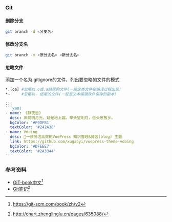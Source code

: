 ### Git

#### 删除分支

```sh
git branch -d <分支名>
```
#### 修改分支名

```sh
git branch -m <原分支名> <新分支名>
```
#### 忽略文件
添加一个名为.gitignore的文件，列出要忽略的文件的模式
```sh
*.[oa] #忽略以.o或.a结尾的文件(一般这类文件在编译过程出现)
*~     #忽略以~ 结尾的文件(一般是文本编辑软件保存的副本)
```



~~~md
::: 
```yaml
- name: 《静夜思》
  desc: 床前明月光，疑是地上霜。举头望明月，低头思故乡。
  bgColor: '#F0DFB1'
  textColor: '#242A38'
- name: Vdoing
  desc: 🚀一款简洁高效的VuePress 知识管理&博客(blog) 主题
  link: https://github.com/xugaoyi/vuepress-theme-vdoing
  bgColor: '#DFEEE7'
  textColor: '#2A3344'
```
~~~





### 参考资料

* [GiT-book中文](https://git-scm.com/book/zh/v2)[^1]
* [Git笔记](http://chart.zhenglinglu.cn/pages/635088/)[^2]

[^1]:https://git-scm.com/book/zh/v2
[^2]:http://chart.zhenglinglu.cn/pages/635088/